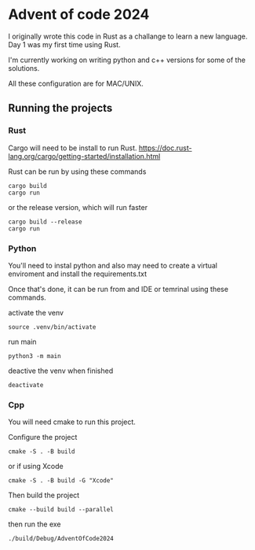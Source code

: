 # Advent of code 2024

I originally wrote this code in Rust as a challange to learn a new language. Day 1 was my first time using Rust.

I'm currently working on writing python and c++ versions for some of the solutions.

All these configuration are for MAC/UNIX.

## Running the projects

### Rust
Cargo will need to be install to run Rust.
https://doc.rust-lang.org/cargo/getting-started/installation.html

Rust can be run by using these commands
```
cargo build
cargo run
```
or the release version, which will run faster
```
cargo build --release
cargo run
```

### Python
You'll need to instal python and also may need to create a virtual enviroment and install the requirements.txt

Once that's done, it can be run from and IDE or temrinal using these commands.

activate the venv
```
source .venv/bin/activate
```

run main

```
python3 -m main
```

deactive the venv when finished
```
deactivate
```

### Cpp
You will need cmake to run this project.

Configure the project
```
cmake -S . -B build
```
or if using Xcode
```
cmake -S . -B build -G "Xcode"
```

Then build the project
```
cmake --build build --parallel
```

then run the exe
```
./build/Debug/AdventOfCode2024 
```

